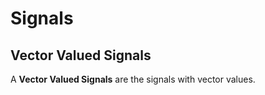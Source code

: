 # Signals

## Vector Valued Signals

A **Vector Valued Signals**  are the signals with vector values.